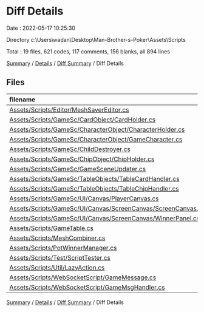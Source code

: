# Diff Details

Date : 2022-05-17 10:25:30

Directory c:\Users\wadan\Desktop\Man-Brother-s-Poker\Assets\Scripts

Total : 19 files,  621 codes, 117 comments, 156 blanks, all 894 lines

[Summary](results.md) / [Details](details.md) / [Diff Summary](diff.md) / Diff Details

## Files
| filename | language | code | comment | blank | total |
| :--- | :--- | ---: | ---: | ---: | ---: |
| [Assets/Scripts/Editor/MeshSaverEditor.cs](/Assets/Scripts/Editor/MeshSaverEditor.cs) | C# | 29 | 0 | 10 | 39 |
| [Assets/Scripts/GameSc/CardObject/CardHolder.cs](/Assets/Scripts/GameSc/CardObject/CardHolder.cs) | C# | 39 | 0 | 7 | 46 |
| [Assets/Scripts/GameSc/CharacterObject/CharacterHolder.cs](/Assets/Scripts/GameSc/CharacterObject/CharacterHolder.cs) | C# | 20 | 1 | 5 | 26 |
| [Assets/Scripts/GameSc/CharacterObject/GameCharacter.cs](/Assets/Scripts/GameSc/CharacterObject/GameCharacter.cs) | C# | 14 | 1 | 5 | 20 |
| [Assets/Scripts/GameSc/ChildDestroyer.cs](/Assets/Scripts/GameSc/ChildDestroyer.cs) | C# | 13 | 0 | 2 | 15 |
| [Assets/Scripts/GameSc/ChipObject/ChipHolder.cs](/Assets/Scripts/GameSc/ChipObject/ChipHolder.cs) | C# | 50 | 16 | 15 | 81 |
| [Assets/Scripts/GameSc/GameSceneUpdater.cs](/Assets/Scripts/GameSc/GameSceneUpdater.cs) | C# | 56 | 18 | 11 | 85 |
| [Assets/Scripts/GameSc/TableObjects/TableCardHandler.cs](/Assets/Scripts/GameSc/TableObjects/TableCardHandler.cs) | C# | 119 | 14 | 22 | 155 |
| [Assets/Scripts/GameSc/TableObjects/TableChipHandler.cs](/Assets/Scripts/GameSc/TableObjects/TableChipHandler.cs) | C# | 106 | 31 | 33 | 170 |
| [Assets/Scripts/GameSc/UI/Canvas/PlayerCanvas.cs](/Assets/Scripts/GameSc/UI/Canvas/PlayerCanvas.cs) | C# | 18 | 3 | 7 | 28 |
| [Assets/Scripts/GameSc/UI/Canvas/ScreenCanvas/ScreenCanvas.cs](/Assets/Scripts/GameSc/UI/Canvas/ScreenCanvas/ScreenCanvas.cs) | C# | 34 | 8 | 10 | 52 |
| [Assets/Scripts/GameSc/UI/Canvas/ScreenCanvas/WinnerPanel.cs](/Assets/Scripts/GameSc/UI/Canvas/ScreenCanvas/WinnerPanel.cs) | C# | 5 | 0 | 2 | 7 |
| [Assets/Scripts/GameTable.cs](/Assets/Scripts/GameTable.cs) | C# | 24 | 14 | -1 | 37 |
| [Assets/Scripts/MeshCombiner.cs](/Assets/Scripts/MeshCombiner.cs) | C# | 21 | 0 | 5 | 26 |
| [Assets/Scripts/PotWinnerManager.cs](/Assets/Scripts/PotWinnerManager.cs) | C# | 11 | 2 | -1 | 12 |
| [Assets/Scripts/Test/ScriptTester.cs](/Assets/Scripts/Test/ScriptTester.cs) | C# | 22 | 2 | 14 | 38 |
| [Assets/Scripts/Util/LazyAction.cs](/Assets/Scripts/Util/LazyAction.cs) | C# | 27 | 0 | 8 | 35 |
| [Assets/Scripts/WebSocketScript/GameMessage.cs](/Assets/Scripts/WebSocketScript/GameMessage.cs) | C# | 1 | 6 | 2 | 9 |
| [Assets/Scripts/WebSocketScript/GameMsgHandler.cs](/Assets/Scripts/WebSocketScript/GameMsgHandler.cs) | C# | 12 | 1 | 0 | 13 |

[Summary](results.md) / [Details](details.md) / [Diff Summary](diff.md) / Diff Details